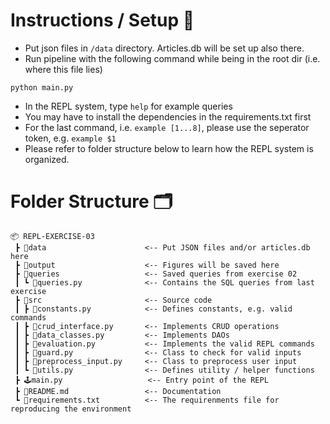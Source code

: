 #  Instructions / Setup 🚀
- Put json files in `/data` directory. Articles.db will be set up also there.
- Run pipeline with the following command while being in the root dir (i.e. where this file lies)
```shell
python main.py
```
- In the REPL system, type `help` for example queries
- You may have to install the dependencies in the requirements.txt first
- For the last command, i.e. `example [1...8]`, please use the seperator token, e.g. `example $1`
- Please refer to folder structure below to learn how the REPL system is organized.

# Folder Structure 🗂️
```
📦 REPL-EXERCISE-03
 ┣ 📂data                      <-- Put JSON files and/or articles.db here 
 ┣ 📂output                    <-- Figures will be saved here
 ┣ 📂queries                   <-- Saved queries from exercise 02
 ┃ ┗ 📜queries.py              <-- Contains the SQL queries from last exercise
 ┣ 📂src                       <-- Source code
 ┃ ┣ 📜constants.py            <-- Defines constants, e.g. valid commands
 ┃ ┣ 📜crud_interface.py       <-- Implements CRUD operations
 ┃ ┣ 📜data_classes.py         <-- Implements DAOs
 ┃ ┣ 📜evaluation.py           <-- Implements the valid REPL commands
 ┃ ┣ 📜guard.py                <-- Class to check for valid inputs
 ┃ ┣ 📜preprocess_input.py     <-- Class to preprocess user input
 ┃ ┗ 📜utils.py                <-- Defines utility / helper functions
 ┣ 🕹️main.py                   <-- Entry point of the REPL
 ┣ 📜README.md                 <-- Documentation
 ┗ 📜requirements.txt          <-- The requirenments file for reproducing the environment
```
